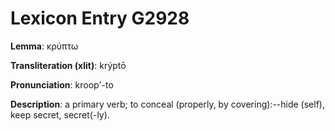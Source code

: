 # Lexicon Entry G2928

**Lemma**: κρύπτω

**Transliteration (xlit)**: krýptō

**Pronunciation**: kroop'-to

**Description**:
a primary verb; to conceal (properly, by covering):--hide (self), keep secret, secret(-ly).
